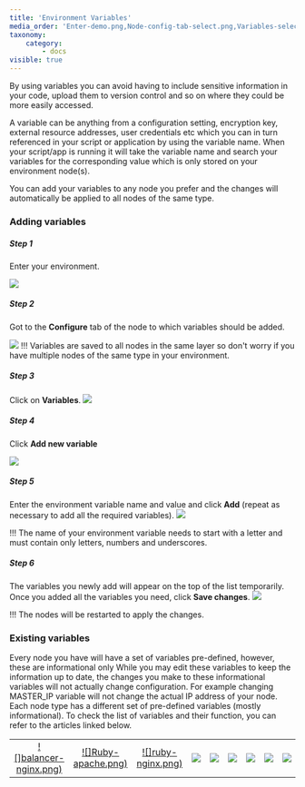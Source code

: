 ```yaml
---
title: 'Environment Variables'
media_order: 'Enter-demo.png,Node-config-tab-select.png,Variables-select.png,Variables-add.png,variables-entervariable.JPG,Variables-save.png,mariadb.png,mongodb.png,mysql.png,percona.png,couchbase.png,postgresql.png,redis.png,balancer-nginx.png,Ruby-apache.png,ruby-nginx.png,memcached.png'
taxonomy:
    category:
        - docs
visible: true
---
```


By using variables you can avoid having to include sensitive information in your code, upload them to version control and so on where they could be more easily accessed.

A variable can be anything from a configuration setting, encryption key, external resource addresses, user credentials etc which you can in turn referenced in your script or application by using the variable name. When your script/app is running it will take the variable name and search your variables for the corresponding value which is only stored on your environment node(s).

You can add your variables to any node you prefer and the changes will automatically be applied to all nodes of the same type.

### Adding variables

##### Step 1
Enter your environment.

![](Enter-demo.png)
##### Step 2
Got to the **Configure** tab of the node to which variables should be added.

![](Node-config-tab-select.png)
!!! Variables are saved to all nodes in the same layer so don't worry if you have multiple nodes of the same type in your environment.

##### Step 3
Click on **Variables**.
![](Variables-select.png)

##### Step 4
Click **Add new variable**

![](Variables-add.png)
##### Step 5
Enter the environment variable name and value and click **Add** (repeat as necessary to add all the required variables).
![](variables-entervariable.JPG)

!!! The name of your environment variable needs to start with a letter and must contain only letters, numbers and underscores.

##### Step 6
The variables you newly add will appear on the top of the list temporarily. Once you added all the variables you need, click **Save changes**.
![](Variables-save.png)

!!! The nodes will be restarted to apply the changes.

### Existing variables

Every node you have will have a set of variables pre-defined, however, these are informational only While you may edit these variables to keep the information up to date, the changes you make to these informational variables will not actually change configuration. For example changing MASTER_IP variable will not change the actual IP address of your node. Each node type has a different set of pre-defined variables (mostly informational). To check the list of variables and their function, you can refer to the articles linked below.

|   |   |   |   | |   |   |   |      |     |     |
|:---:|:---:|:---:|:---:|:---:|:---:|:---:|:---:|:---:|:---:|:---:|
|[![]balancer-nginx.png)](/load-balancer/nginx-balancer-variables)|[![]Ruby-apache.png)](/app/apache-variables)|[![]ruby-nginx.png)](/app/nginx-variables)|[![](mariadb.png)](/database-nodes/mariadb/mariadb-variables)|[![](mysql.png)](/database-nodes/mysql-ce/mysql-ce-variables)|[![](percona.png)](/database-nodes/percona/percona-variables)|[![](postgresql.png)](/database-nodes/postgresql/postgresql-variables)|[![](couchbase.png)](/database-nodes/couchbase-ce/couchbase-ce-variables)|[![](mongodb.png)](/database-nodes/mongodb/mongodb-variables)|[![](redis.png)](/database-nodes/redis/redis-variables)|[![](memcached.png)](/cache-node/memcached-variables)|




